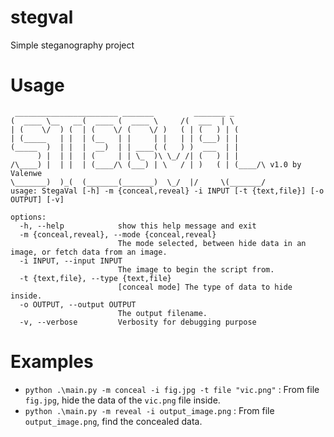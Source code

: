 # stegval
 Simple steganography project

# Usage

```
 _______________________ _______         _______ _
(  ____ \__   __(  ____ (  ____ \     /(  ___  | \
| (    \/  ) (  | (    \/ (    \/ )   ( | (   ) | (
| (_____   | |  | (__   | |     | |   | | (___) | |
(_____  )  | |  |  __)  | | ____( (   ) )  ___  | |
      ) |  | |  | (     | | \_  )\ \_/ /| (   ) | |
/\____) |  | |  | (____/\ (___) | \   / | )   ( | (____/\ v1.0 by Valenwe
\_______)  )_(  (_______(_______)  \_/  |/     \(_______/
usage: StegaVal [-h] -m {conceal,reveal} -i INPUT [-t {text,file}] [-o OUTPUT] [-v]

options:
  -h, --help            show this help message and exit
  -m {conceal,reveal}, --mode {conceal,reveal}
                        The mode selected, between hide data in an image, or fetch data from an image.
  -i INPUT, --input INPUT
                        The image to begin the script from.
  -t {text,file}, --type {text,file}
                        [conceal mode] The type of data to hide inside.
  -o OUTPUT, --output OUTPUT
                        The output filename.
  -v, --verbose         Verbosity for debugging purpose
  ```

  # Examples

- `python .\main.py -m conceal -i fig.jpg -t file "vic.png"` : From file `fig.jpg`, hide the data of the `vic.png` file inside.
- `python .\main.py -m reveal -i output_image.png` : From file `output_image.png`, find the concealed data.